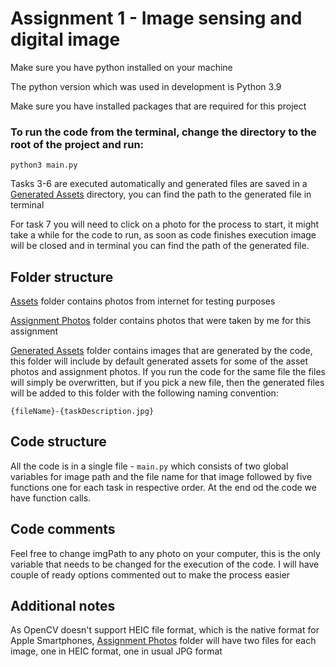 # Assignment 1 - Image sensing and digital image

Make sure you have python installed on your machine

The python version which was used in development is Python 3.9

Make sure you have installed packages that are required for this project

### To run the code from the terminal, change the directory to the root of the project and run:

`python3 main.py`

Tasks 3-6 are executed automatically and generated files are saved in a [Generated Assets](generatedAssets) directory, you can find the path to the generated file in terminal

For task 7 you will need to click on a photo for the process to start, it might take a while for the code to run, as soon as code finishes execution image will be closed and in terminal you can find the path of the generated file.

## Folder structure

[Assets](assets) folder contains photos from internet for testing purposes

[Assignment Photos](assignmentPhotos) folder contains photos that were taken by me for this assignment

[Generated Assets](generatedAssets) folder contains images that are generated by the code, this folder will include by default generated assets for some of the asset photos and assignment photos. If you run the code for the same file the files will simply be overwritten, but if you pick a new file, then the generated files will be added to this folder with the following naming convention:

`{fileName}-{taskDescription.jpg}`


## Code structure

All the code is in a single file - `main.py` which consists of two global variables for image path and the file name for that image followed by five functions one for each task in respective order. At the end od the code we have function calls.

## Code comments

Feel free to change imgPath to any photo on your computer, this is the only variable that needs to be changed for the execution of the code. I will have couple of ready options commented out to make the process easier

## Additional notes

As OpenCV doesn't support HEIC file format, which is the native format for Apple Smartphones, [Assignment Photos](assignmentPhotos) folder will have two files for each image, one in HEIC format, one in usual JPG format
